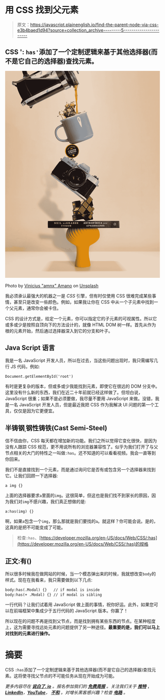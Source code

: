 # 用 CSS 找到父元素

> 原文：<https://javascript.plainenglish.io/find-the-parent-node-via-css-e3b4baed1d94?source=collection_archive---------5----------------------->

## CSS ': `has'`添加了一个定制逻辑来基于其他选择器(而不是它自己的选择器)查找元素。

![](img/265171c2e775d27289fbee53c8235c44.png)

Photo by [Vinicius "amnx" Amano](https://unsplash.com/@viniciusamano?utm_source=medium&utm_medium=referral) on [Unsplash](https://unsplash.com?utm_source=medium&utm_medium=referral)

我必须承认最强大的机器之一是 *CSS* 引擎，但有时仅使用 CSS 很难完成某些事情，甚至只是改变一些颜色。例如，如果我让你在 CSS 中从一个子元素中找到一个父元素，通常你会被卡住。

CSS 的设计方式是，给定一个元素，你可以指定它的子元素的可视属性。所以它或多或少是按照自顶向下的方法设计的，就像 HTML DOM 树一样。首先从作为根的元素开始，然后通过选择器深入到它的分支和叶子。

## Java Script 语言

我是一名 JavaScript 开发人员，所以在过去，当这些问题出现时，我只需编写几行 JS 代码，例如:

```
Document.getElementById('root')
```

有时是更复杂的版本，但或多或少我能找到元素，即使它在很远的 DOM 分支中。这里没有什么新的东西，我们在近二十年前就已经这样做了。但坦白说，JavaScript 很重；如果不是必须要做，我尽量不要用 JavaScript 来做。没错，我是一名 JavaScript 开发人员，但是最近我把 CSS 作为我解决 UI 问题的第一个工具，仅仅是因为它更便宜。

## 半铸钢ˌ钢性铸铁(Cast Semi-Steel)

信不信由你，CSS 每天都在增加新的功能。我们之所以觉得它变化很快，是因为没有人跟踪 CSS 规范，更不用说所有的浏览器兼容性了。似乎为我们打开了与父节点相关的大门的特性之一叫做`:has`。还不知道的可以看看视频。我会一直等到你回来。

我们不是直接找到一个元素，而是通过询问它是否有或包含另一个选择器来找到它。让我们回顾一下选择器:

```
a img {} 
```

上面的选择器要求`a`里面的`img`。这很简单，但这也是我们找不到家长的原因，因为我们对`img`不感兴趣，我们真正想做的是:

```
a:has(img) {}
```

啊，如果`a`包含一个`img`，那么那就是我们要找的`a`。就这样？你可能会说。是的，这真的是把不可能变成了可能。

> 检查`:has`、[https://developer.mozilla.org/en-US/docs/Web/CSS/:has](https://developer.mozilla.org/en-US/docs/Web/CSS/:has)的规格

## 正文:有()

所以很多时候我在做网站的时候，当一个模态弹出来的时候，我就想改变`body`的样式。现在在我看来，我只需要做到以下几点:

```
body:has(.Modal) {}   // if modal is inside
body:has(+ .Modal) {} // if modal is sibling
```

一行代码？让我们试着用 JavaScript 做上面的事情，祝你好运。此外，如果您可以在前端框架中集成少于五行代码的 JavaScript 版本。你赢了！

所以现在的问题不再是找到父节点，而是找到拥有某些东西的节点。在某种程度上，这为需要寻找远处元素的问题提供了另一种途径。**最重要的是，我们可以马上对找到的元素进行操作。**

# 摘要

CSS `:has`添加了一个定制逻辑来基于其他选择器(而不是它自己的选择器)查找元素。这将使寻找父节点的不可能任务从现在开始成为可能。

*更多内容尽在* [***说白了. io***](https://plainenglish.io/) *。报名参加我们的* [***免费周报***](http://newsletter.plainenglish.io/) *。关注我们关于* [***推特***](https://twitter.com/inPlainEngHQ) ，[***LinkedIn***](https://www.linkedin.com/company/inplainenglish/)*，*[***YouTube***](https://www.youtube.com/channel/UCtipWUghju290NWcn8jhyAw)*，* [***不和***](https://discord.gg/GtDtUAvyhW) *。对增长黑客感兴趣？检查* [***电路***](https://circuit.ooo/) *。*